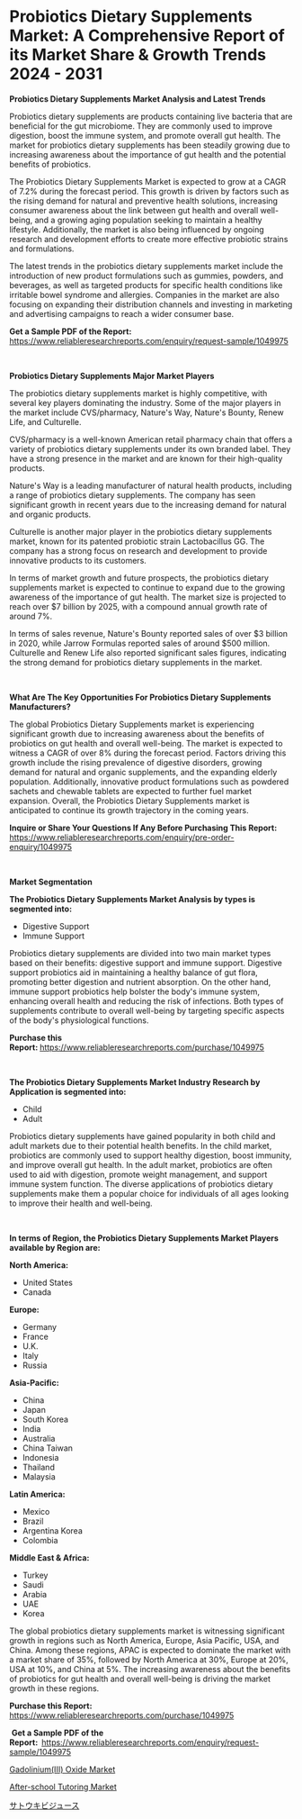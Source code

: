 <p><h1>Probiotics Dietary Supplements Market: A Comprehensive Report of its Market Share & Growth Trends 2024 - 2031</h1></p><p><strong>Probiotics Dietary Supplements Market Analysis and Latest Trends</strong></p>
<p><p>Probiotics dietary supplements are products containing live bacteria that are beneficial for the gut microbiome. They are commonly used to improve digestion, boost the immune system, and promote overall gut health. The market for probiotics dietary supplements has been steadily growing due to increasing awareness about the importance of gut health and the potential benefits of probiotics.</p><p>The Probiotics Dietary Supplements Market is expected to grow at a CAGR of 7.2% during the forecast period. This growth is driven by factors such as the rising demand for natural and preventive health solutions, increasing consumer awareness about the link between gut health and overall well-being, and a growing aging population seeking to maintain a healthy lifestyle. Additionally, the market is also being influenced by ongoing research and development efforts to create more effective probiotic strains and formulations.</p><p>The latest trends in the probiotics dietary supplements market include the introduction of new product formulations such as gummies, powders, and beverages, as well as targeted products for specific health conditions like irritable bowel syndrome and allergies. Companies in the market are also focusing on expanding their distribution channels and investing in marketing and advertising campaigns to reach a wider consumer base.</p></p>
<p><strong>Get a Sample PDF of the Report:&nbsp;</strong> <a href="https://www.reliableresearchreports.com/enquiry/request-sample/1049975">https://www.reliableresearchreports.com/enquiry/request-sample/1049975</a></p>
<p>&nbsp;</p>
<p><strong>Probiotics Dietary Supplements Major Market Players</strong></p>
<p><p>The probiotics dietary supplements market is highly competitive, with several key players dominating the industry. Some of the major players in the market include CVS/pharmacy, Nature's Way, Nature's Bounty, Renew Life, and Culturelle.</p><p>CVS/pharmacy is a well-known American retail pharmacy chain that offers a variety of probiotics dietary supplements under its own branded label. They have a strong presence in the market and are known for their high-quality products.</p><p>Nature's Way is a leading manufacturer of natural health products, including a range of probiotics dietary supplements. The company has seen significant growth in recent years due to the increasing demand for natural and organic products.</p><p>Culturelle is another major player in the probiotics dietary supplements market, known for its patented probiotic strain Lactobacillus GG. The company has a strong focus on research and development to provide innovative products to its customers.</p><p>In terms of market growth and future prospects, the probiotics dietary supplements market is expected to continue to expand due to the growing awareness of the importance of gut health. The market size is projected to reach over $7 billion by 2025, with a compound annual growth rate of around 7%.</p><p>In terms of sales revenue, Nature's Bounty reported sales of over $3 billion in 2020, while Jarrow Formulas reported sales of around $500 million. Culturelle and Renew Life also reported significant sales figures, indicating the strong demand for probiotics dietary supplements in the market.</p></p>
<p>&nbsp;</p>
<p><strong>What Are The Key Opportunities For Probiotics Dietary Supplements Manufacturers?</strong></p>
<p><p>The global Probiotics Dietary Supplements market is experiencing significant growth due to increasing awareness about the benefits of probiotics on gut health and overall well-being. The market is expected to witness a CAGR of over 8% during the forecast period. Factors driving this growth include the rising prevalence of digestive disorders, growing demand for natural and organic supplements, and the expanding elderly population. Additionally, innovative product formulations such as powdered sachets and chewable tablets are expected to further fuel market expansion. Overall, the Probiotics Dietary Supplements market is anticipated to continue its growth trajectory in the coming years.</p></p>
<p><strong>Inquire or Share Your Questions If Any Before Purchasing This Report:</strong> <a href="https://www.reliableresearchreports.com/enquiry/pre-order-enquiry/1049975">https://www.reliableresearchreports.com/enquiry/pre-order-enquiry/1049975</a></p>
<p>&nbsp;</p>
<p><strong>Market Segmentation</strong></p>
<p><strong>The Probiotics Dietary Supplements Market Analysis by types is segmented into:</strong></p>
<p><ul><li>Digestive Support</li><li>Immune Support</li></ul></p>
<p><p>Probiotics dietary supplements are divided into two main market types based on their benefits: digestive support and immune support. Digestive support probiotics aid in maintaining a healthy balance of gut flora, promoting better digestion and nutrient absorption. On the other hand, immune support probiotics help bolster the body's immune system, enhancing overall health and reducing the risk of infections. Both types of supplements contribute to overall well-being by targeting specific aspects of the body's physiological functions.</p></p>
<p><strong>Purchase this Report:&nbsp;</strong><a href="https://www.reliableresearchreports.com/purchase/1049975">https://www.reliableresearchreports.com/purchase/1049975</a></p>
<p>&nbsp;</p>
<p><strong>The Probiotics Dietary Supplements Market Industry Research by Application is segmented into:</strong></p>
<p><ul><li>Child</li><li>Adult</li></ul></p>
<p><p>Probiotics dietary supplements have gained popularity in both child and adult markets due to their potential health benefits. In the child market, probiotics are commonly used to support healthy digestion, boost immunity, and improve overall gut health. In the adult market, probiotics are often used to aid with digestion, promote weight management, and support immune system function. The diverse applications of probiotics dietary supplements make them a popular choice for individuals of all ages looking to improve their health and well-being.</p></p>
<p>&nbsp;</p>
<p><strong>In terms of Region, the Probiotics Dietary Supplements Market Players available by Region are:</strong></p>
<p>
    <p> <strong> North America: </strong>
        <ul>
            <li>United States</li>
            <li>Canada</li>
        </ul>
        </p> 
    <p> <strong> Europe: </strong>
        <ul>
            <li>Germany</li>
            <li>France</li>
            <li>U.K.</li>
            <li>Italy</li>
            <li>Russia</li>
        </ul>
        </p> 
    <p> <strong> Asia-Pacific: </strong>
        <ul>
            <li>China</li>
            <li>Japan</li>
            <li>South Korea</li>
            <li>India</li>
            <li>Australia</li>
            <li>China Taiwan</li>
            <li>Indonesia</li>
            <li>Thailand</li>
            <li>Malaysia</li>
        </ul>
        </p> 
    <p> <strong> Latin America: </strong>
        <ul>
            <li>Mexico</li>
            <li>Brazil</li>
            <li>Argentina Korea</li>
            <li>Colombia</li>
        </ul>
        </p> 
    <p> <strong> Middle East & Africa: </strong>
        <ul>
            <li>Turkey</li>
            <li>Saudi</li>
            <li>Arabia</li>
            <li>UAE</li>
            <li>Korea</li>
        </ul>
    </p>
    </p>
<p><p>The global probiotics dietary supplements market is witnessing significant growth in regions such as North America, Europe, Asia Pacific, USA, and China. Among these regions, APAC is expected to dominate the market with a market share of 35%, followed by North America at 30%, Europe at 20%, USA at 10%, and China at 5%. The increasing awareness about the benefits of probiotics for gut health and overall well-being is driving the market growth in these regions.</p></p>
<p><strong>Purchase this Report: </strong><a href="https://www.reliableresearchreports.com/purchase/1049975">https://www.reliableresearchreports.com/purchase/1049975</a></p>
<p>&nbsp;<strong>Get a Sample PDF of the Report:&nbsp;&nbsp;</strong><a href="https://www.reliableresearchreports.com/enquiry/request-sample/1049975">https://www.reliableresearchreports.com/enquiry/request-sample/1049975</a></p>
<p><strong></strong></p>
<p><p><a href="https://www.linkedin.com/pulse/gadoliniumiii-oxide-market-analysis-examines-its-scope-tsdre?trackingId=IRi4m9kF2UPggbjFhumlxg%3D%3D">Gadolinium(III) Oxide Market</a></p><p><a href="https://www.linkedin.com/pulse/after-school-tutoring-market-growth-trends-covid-19-impact-xf4ff?trackingId=kf5aBxoBzJY5yHrLXE4%2FgQ%3D%3D">After-school Tutoring Market</a></p><p><a href="https://medium.com/@alioukaye1/%E3%82%B5%E3%83%88%E3%82%A6%E3%82%AD%E3%83%93%E3%82%B8%E3%83%A5%E3%83%BC%E3%82%B9%E5%B8%82%E5%A0%B4-%E5%B8%82%E5%A0%B4cagr-%E5%B8%82%E5%A0%B4%E3%83%88%E3%83%AC%E3%83%B3%E3%83%89-%E6%88%90%E9%95%B7%E6%88%A6%E7%95%A5%E3%81%AB%E9%96%A2%E3%81%99%E3%82%8B%E6%B4%9E%E5%AF%9F-50391aba0a70">サトウキビジュース</a></p></p>